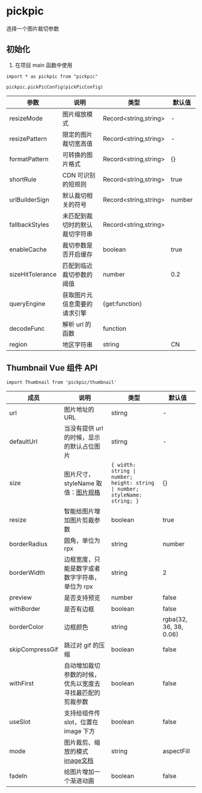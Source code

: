 # pickpic

选择一个图片裁切参数



## 初始化

1. 在项目 main 函数中使用

`import * as pickpic from "pickpic"`

`pickpic.pickPicConfig(pickPicConfig)`

| 参数               | 说明              | 类型                    | 默认值    |
|------------------|-----------------|-----------------------|--------|
| resizeMode       | 图片缩放模式          | Record<string,string> | -      |
| resizePattern    | 限定的图片裁切宽高值      | Record<string,string> | -      |
| formatPattern    | 可转换的图片格式        | Record<string,string> | {}     |
| shortRule        | CDN 可识别的短规则     | Record<string,string> | true   |
| urlBuilderSign   | 默认裁切相关的符号       | Record<string,string> | number | 0 |
| fallbackStyles   | 未匹配到裁切时的默认裁切字符串 | Record<string,string> |        |
| enableCache      | 裁切参数是否开启缓存      | boolean               | true   |
| sizeHitTolerance | 匹配到临近裁切参数的阈值    | number                | 0.2    |
| queryEngine      | 获取图片元信息需要的请求引擎  | {get:function}        |        |
| decodeFunc       | 解析 url 的函数      | function              |        |
| region           | 地区字符串           | string                | CN     |


## Thumbnail Vue 组件 API
`import Thumbnail from 'pickpic/thumbnail'`

| 成员              | 说明                                                                                          | 类型                                                                          | 默认值                    |
|-----------------|---------------------------------------------------------------------------------------------|-----------------------------------------------------------------------------|------------------------|
| url             | 图片地址的 URL                                                                                   | stirng                                                                      | -                      |
| defaultUrl      | 当没有提供 url 的时候，显示的默认占位图片                                                                     | stirng                                                                      | -                      |
| size            | 图片尺寸，styleName 取值：[图片规格](https://echotech.feishu.cn/sheets/shtcnXPvJB3BkJXnInb2tmQkfLB)     | `{ width: string \| number; height: string \| number; styleName: string; }` | {}                     |
| resize          | 智能给图片增加图片剪裁参数                                                                               | boolean                                                                     | true                   |
| borderRadius    | 圆角，单位为 rpx                                                                                  | string                                                                      | number                 | 0 |
| borderWidth     | 边框宽度，只能是数字或者数字字符串，单位为 rpx                                                                   | string                                                                      | 2                      |
| preview         | 是否支持预览                                                                                      | number                                                                      | false                  |
| withBorder      | 是否有边框                                                                                       | boolean                                                                     | false                  |
| borderColor     | 边框颜色                                                                                        | string                                                                      | rgba(32, 36, 38, 0.06) |
| skipCompressGif | 跳过对 gif 的压缩                                                                                 | boolean                                                                     | false                  |
| withFirst       | 自动增加裁切参数的时候，优先以宽度去寻找最匹配的剪裁参数                                                                | boolean                                                                     | false                  |
| useSlot         | 支持给组件传 slot，位置在 image 下方                                                                    | boolean                                                                     | false                  |
| mode            | 图片裁剪、缩放的模式 [image文档](https://developers.weixin.qq.com/miniprogram/dev/component/image.html) | string                                                                      | aspectFill             |
| fadeIn          | 给图片增加一个渐进动画                                                                                 | boolean                                                                     | false                  |